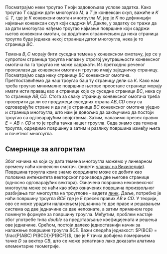 Посматрајмо неки троугао $T$ који задовољава услове задатка.
Како троугао $T$ садржи дати многоугао $M$, а $T$ је конвексан скуп, важиће и $K \subseteq T$, где је
$K$ конвексни омотач многоугла $M$, јер је $K$ по дефиницији најмањи конвексан скуп који
садржи $M$. Дакле, у задатку се тражи да за дати многоугао нађемо троугао најмање површине
који садржи његов конвексни омотач, са додатним ограничењем да нека страница троугла буде
једнака некој страници датог многоугла, нека је то страница $BC$.

Темена $B, C$ морају бити суседна темена у конвексном омотачу, јер се у супротом страница троугла налази у строгој унутрашњости конвексног омотача па га троугао не може садржати.
Из претходно реченог произилази да конвексни омотач и троугао имају заједничку страницу.
Посматрајмо сада неку страницу $BC$ конвексног омотача. Претпоставићемо да наш троугао баш
ту страницу дели са $К$. Како нам треба троугао минималне површине његове преостале странице морају имати исти правац као и странице које су суседне страници $BC$, нека су то странице $AB, CD$.
Стога за сваку страницу конвексног омотача треба проверити да ли се продужеци суседних страна $AB, CD$ секу са одговарајуће стране и да ли је страница $BC$ конвексног омотача уједно и страница многоугла, што нам је довољно да закључимо да постоји троугао са одговарајућим својствима. Затим, налазимо пресек правих $E = AB \cap CD$ и то је трећа тачка нашег троугла. Сада знамо сва темена троугла, одредимо површину а затим и разлику површина између њега и почетног многоугла.

## Смернице за алгоритам

Због начина на који су дата темена многоугла можемо у линеарном времену наћи конвексни омотач. (видети [чланак на Википедији](https://en.wikipedia.org/wiki/Convex_hull_algorithms)).
Површина троугла коме знамо координате може се добити као половина интензитета векторског производа две његове странице (односно одговарајућих вектора).
Означена површина неконвексног многоугла може се наћи као збир означених површина произвољног разбијања тог многоугла на троуглове - видети [линк](https://web.archive.org/web/20100405070507/http://valis.cs.uiuc.edu/~sariel/research/CG/compgeom/msg00831.html).
Даље, потребно је наћи површину троугла $BCE$ где је $E$ пресек правих $AB$ и $CD$. У теорији, ово се може урадити налажењем једначина те две праве и решавањем система од две једначине са две непознате, а затим применом горе поменуте формуле за површину троугла. Међутим, проблем настаје због употребе типа *double* за представљање коефицијената и решења ове једначине. Срећом, постоји далеко једноставнији начин за налажење површине троугла $BCE$. Важи следећа једнакост: $P(BCE) = \frac{P(ABC) P(BCD)}{P(BCF)}$, где је $F$ тачка добијена померањем тачке $D$ за вектор $CB$, што се може релативно лако доказати алатима елементарне геометрије. 

